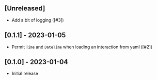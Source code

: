 ## [Unreleased]

- Add a bit of logging ([#3])

## [0.1.1] - 2023-01-05

- Permit `Time` and `DateTime` when loading an interaction from yaml ([#2])

## [0.1.0] - 2023-01-04

- Initial release
